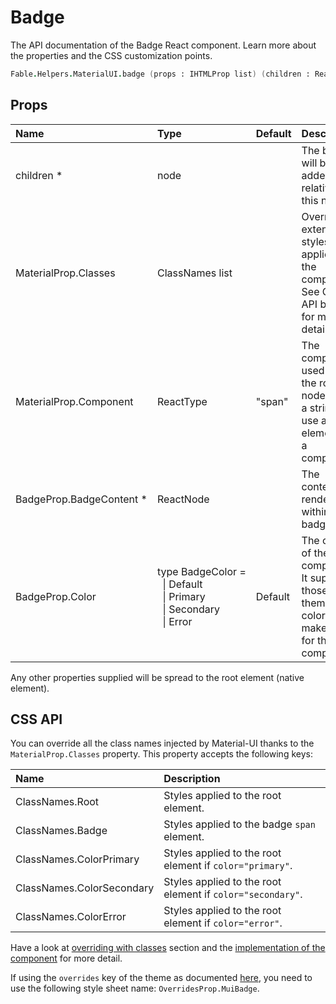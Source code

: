 # Badge

<p class="description">The API documentation of the Badge React component. Learn more about the properties and the CSS customization points.</p>

```fsharp
Fable.Helpers.MaterialUI.badge (props : IHTMLProp list) (children : ReactElement list) : ReactElement
```



## Props

| Name | Type | Default | Description |
|:-----|:-----|:--------|:------------|
| <span class="prop-name required">children *</span> | <span class="prop-type">node</span> |   | The badge will be added relative to this node. |
| <span class="prop-name">MaterialProp.Classes</span> | <span class="prop-type">ClassNames list</span> |   | Override or extend the styles applied to the component.  See CSS API below for more details.  |
| <span class="prop-name">MaterialProp.Component</span> | <span class="prop-type">ReactType</span> | <span class="prop-default">"span"</span> | The component used for the root node. Either a string to use a DOM element or a component. |
| <span class="prop-name required">BadgeProp.BadgeContent *</span> | <span class="prop-type">ReactNode</span> |   | The content rendered within the badge. |
| <span class="prop-name">BadgeProp.Color</span> | <span class="prop-type">type&nbsp;BadgeColor&nbsp;=<br>&nbsp;&nbsp;&#124;&nbsp;Default<br>&nbsp;&nbsp;&#124;&nbsp;Primary<br>&nbsp;&nbsp;&#124;&nbsp;Secondary<br>&nbsp;&nbsp;&#124;&nbsp;Error<br></span> | <span class="prop-default">Default</span> | The color of the component. It supports those theme colors that make sense for this component. |

Any other properties supplied will be spread to the root element (native element).

## CSS API

You can override all the class names injected by Material-UI thanks to the `MaterialProp.Classes` property.
This property accepts the following keys:


| Name | Description |
|:-----|:------------|
| <span class="prop-name">ClassNames.Root</span> | Styles applied to the root element.
| <span class="prop-name">ClassNames.Badge</span> | Styles applied to the badge `span` element.
| <span class="prop-name">ClassNames.ColorPrimary</span> | Styles applied to the root element if `color="primary"`.
| <span class="prop-name">ClassNames.ColorSecondary</span> | Styles applied to the root element if `color="secondary"`.
| <span class="prop-name">ClassNames.ColorError</span> | Styles applied to the root element if `color="error"`.

Have a look at [overriding with classes](#/customization/overrides) section
and the [implementation of the component](https://github.com/mui-org/material-ui/tree/master/packages/material-ui/src/Badge/Badge.js)
for more detail.

If using the `overrides` key of the theme as documented
[here](#/customization/themes),
you need to use the following style sheet name: `OverridesProp.MuiBadge`.

<!--## Demos-->

<!--- [Badges](/demos/badges/)-->

